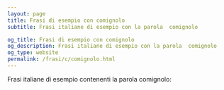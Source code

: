 ```yaml
---
layout: page
title: Frasi di esempio con comignolo 
subtitle: Frasi italiane di esempio con la parola  comignolo

og_title: Frasi di esempio con comignolo 
og_description: Frasi italiane di esempio con la parola  comignolo
og_type: website
permalink: /frasi/c/comignolo.html
---
```


Frasi italiane di esempio contenenti la parola comignolo:


